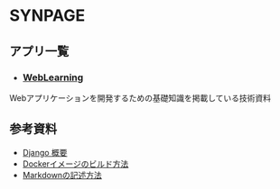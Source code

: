 # SYNPAGE

## アプリ一覧

- ### [WebLearning](https://synpage.onrender.com/weblearning/)
Webアプリケーションを開発するための基礎知識を掲載している技術資料


## 参考資料
- [Django 概要](docs/django5.2.3/part1.md)
- [Dockerイメージのビルド方法](docs/howto/build_docker_image.md)
- [Markdownの記述方法](docs/howto/write_markdown.md)